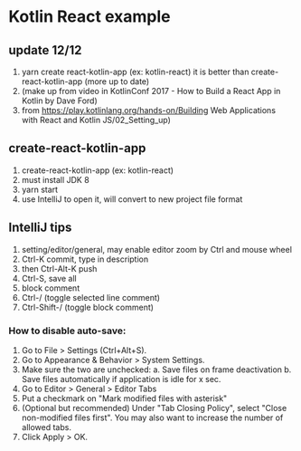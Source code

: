 # Kotlin React example

## update 12/12
1. yarn create react-kotlin-app <my-app> (ex: kotlin-react)
   it is better than create-react-kotlin-app (more up to date)
2. (make up from video in KotlinConf 2017 - How to Build a React App in Kotlin by Dave Ford)
3. from https://play.kotlinlang.org/hands-on/Building Web Applications with React and Kotlin JS/02_Setting_up)

## create-react-kotlin-app 
1. create-react-kotlin-app <my-app> (ex: kotlin-react)
2. must install JDK 8
3. yarn start
4. use IntelliJ to open it, will convert to new project
   file format
   
## IntelliJ tips
1. setting/editor/general, may enable editor zoom by Ctrl 
    and mouse wheel
2. Ctrl-K commit, type in description
3. then Ctrl-Alt-K push
4. Ctrl-S, save all
5. block comment
  1. Ctrl-/ (toggle selected line comment)
  2. Ctrl-Shift-/ (toggle block comment)

### How to disable auto-save:
1. Go to File > Settings (Ctrl+Alt+S).
2. Go to Appearance & Behavior > System Settings.
3. Make sure the two are unchecked:
  a. Save files on frame deactivation
  b. Save files automatically if application is idle for x sec.
4. Go to Editor > General > Editor Tabs
5. Put a checkmark on "Mark modified files with asterisk"
6. (Optional but recommended) Under "Tab Closing Policy", select "Close non-modified files first". You may also want to increase the number of allowed tabs.
7. Click Apply > OK.